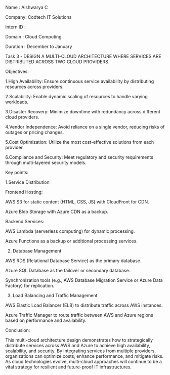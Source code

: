 Name : Aishwarya C

Company: Codtech IT Solutions

Intern ID :

Domain : Cloud Computing

Duration : December to January

Task 3 - DESIGN A MULTI-CLOUD ARCHITECTURE WHERE SERVICES ARE DISTRIBUTED ACROSS TWO CLOUD PROVIDERS.

Objectives:

1.High Availability: Ensure continuous service availability by distributing resources across providers.

2.Scalability: Enable dynamic scaling of resources to handle varying workloads.

3.Disaster Recovery: Minimize downtime with redundancy across different cloud providers.

4.Vendor Independence: Avoid reliance on a single vendor, reducing risks of outages or pricing changes.

5.Cost Optimization: Utilize the most cost-effective solutions from each provider.

6.Compliance and Security: Meet regulatory and security requirements through multi-layered security models.

Key points:

1.Service Distribution

Frontend Hosting:

AWS S3 for static content (HTML, CSS, JS) with CloudFront for CDN.

Azure Blob Storage with Azure CDN as a backup.

Backend Services:

AWS Lambda (serverless computing) for dynamic processing.

Azure Functions as a backup or additional processing services.

2. Database Management

AWS RDS (Relational Database Service) as the primary database.

Azure SQL Database as the failover or secondary database.

Synchronization tools (e.g., AWS Database Migration Service or Azure Data Factory) for replication.

3. Load Balancing and Traffic Management

AWS Elastic Load Balancer (ELB) to distribute traffic across AWS instances.

Azure Traffic Manager to route traffic between AWS and Azure regions based on performance and availability.

Conclusion:

This multi-cloud architecture design demonstrates how to strategically distribute services across AWS and Azure to achieve high availability, scalability, and security. By integrating services from multiple providers, organizations can optimize costs, enhance performance, and mitigate risks. As cloud technologies evolve, multi-cloud approaches will continue to be a vital strategy for resilient and future-proof IT infrastructures.


